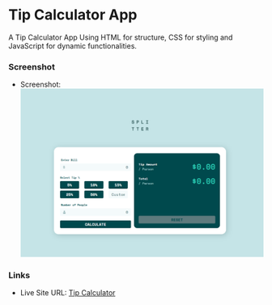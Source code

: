 # Tip Calculator App

A Tip Calculator App Using HTML for structure, CSS for styling and JavaScript for dynamic functionalities.

### Screenshot

- Screenshot: ![App Screenshot](/images/screenshot.png)

### Links

- Live Site URL: [Tip Calculator](https://tip-calculator-app-zeta-sand.vercel.app/)
